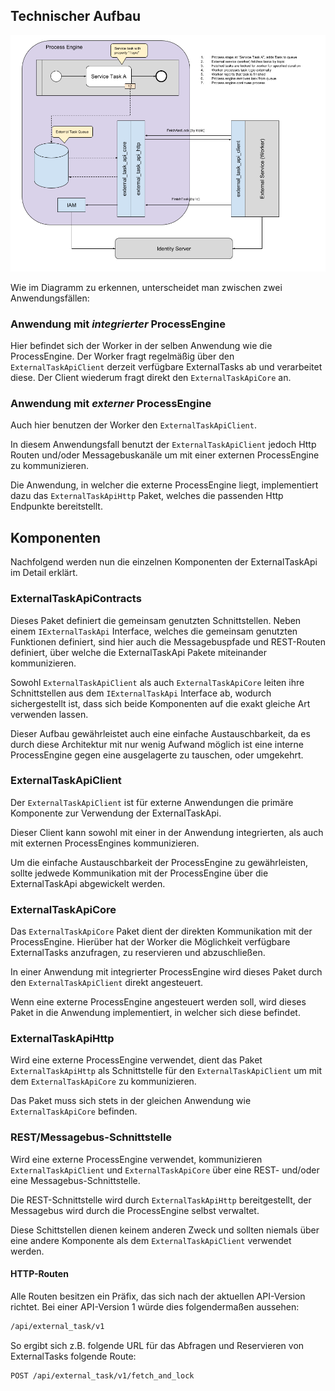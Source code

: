 ## Technischer Aufbau

![Aufbau](./images/external_task_api_architecture.png)

Wie im Diagramm zu erkennen, unterscheidet man zwischen zwei Anwendungsfällen:

### Anwendung mit _integrierter_ ProcessEngine

Hier befindet sich der Worker in der selben Anwendung wie die ProcessEngine.
Der Worker fragt regelmäßig über den `ExternalTaskApiClient` derzeit verfügbare
ExternalTasks ab und verarbeitet diese.
Der Client wiederum fragt direkt den `ExternalTaskApiCore` an.

### Anwendung mit _externer_ ProcessEngine

Auch hier benutzen der Worker den `ExternalTaskApiClient`.

In diesem Anwendungsfall benutzt der `ExternalTaskApiClient` jedoch Http Routen
und/oder Messagebuskanäle um mit einer externen ProcessEngine zu kommunizieren.

Die Anwendung, in welcher die externe ProcessEngine liegt, implementiert dazu
das `ExternalTaskApiHttp` Paket, welches die passenden Http Endpunkte
bereitstellt.

## Komponenten

Nachfolgend werden nun die einzelnen Komponenten der ExternalTaskApi
im Detail erklärt.

### ExternalTaskApiContracts

Dieses Paket definiert die gemeinsam genutzten Schnittstellen.
Neben einem `IExternalTaskApi` Interface, welches die gemeinsam genutzten
Funktionen definiert, sind hier auch die Messagebuspfade und REST-Routen
definiert, über welche die ExternalTaskApi Pakete miteinander kommunizieren.

Sowohl `ExternalTaskApiClient` als auch `ExternalTaskApiCore` leiten
ihre Schnittstellen aus dem `IExternalTaskApi` Interface ab, wodurch
sichergestellt ist, dass sich beide Komponenten auf die exakt gleiche Art
verwenden lassen.

Dieser Aufbau gewährleistet auch eine einfache Austauschbarkeit, da es durch
diese Architektur mit nur wenig Aufwand möglich ist eine interne ProcessEngine
gegen eine ausgelagerte zu tauschen, oder umgekehrt.

### ExternalTaskApiClient

Der `ExternalTaskApiClient` ist für externe Anwendungen die primäre Komponente zur
Verwendung der ExternalTaskApi.

Dieser Client kann sowohl mit einer in der Anwendung integrierten, als auch mit
externen ProcessEngines kommunizieren.

Um die einfache Austauschbarkeit der ProcessEngine zu gewährleisten, sollte
jedwede Kommunikation mit der ProcessEngine über die ExternalTaskApi abgewickelt
werden.

### ExternalTaskApiCore

Das `ExternalTaskApiCore` Paket dient der direkten Kommunikation mit der
ProcessEngine.
Hierüber hat der Worker die Möglichkeit verfügbare ExternalTasks anzufragen,
zu reservieren und abzuschließen.

In einer Anwendung mit integrierter ProcessEngine wird dieses Paket durch den
`ExternalTaskApiClient` direkt angesteuert.

Wenn eine externe ProcessEngine angesteuert werden soll, wird dieses Paket
in die Anwendung implementiert, in welcher sich diese befindet.

### ExternalTaskApiHttp

Wird eine externe ProcessEngine verwendet, dient das Paket `ExternalTaskApiHttp`
als Schnittstelle für den `ExternalTaskApiClient` um mit dem
`ExternalTaskApiCore` zu kommunizieren.

Das Paket muss sich stets in der gleichen Anwendung wie `ExternalTaskApiCore`
befinden.

### REST/Messagebus-Schnittstelle

Wird eine externe ProcessEngine verwendet, kommunizieren `ExternalTaskApiClient`
und `ExternalTaskApiCore` über eine REST- und/oder eine Messagebus-Schnittstelle.

Die REST-Schnittstelle wird durch `ExternalTaskApiHttp` bereitgestellt,
der Messagebus wird durch die ProcessEngine selbst verwaltet.

Diese Schittstellen dienen keinem anderen Zweck und sollten niemals über
eine andere Komponente als dem `ExternalTaskApiClient` verwendet werden.

#### HTTP-Routen

Alle Routen besitzen ein Präfix, das sich nach der aktuellen
API-Version richtet.
Bei einer API-Version 1 würde dies folgendermaßen aussehen:

```REST
/api/external_task/v1
```

So ergibt sich z.B. folgende URL für das Abfragen und Reservieren von
ExternalTasks folgende Route:

```REST
POST /api/external_task/v1/fetch_and_lock
```
